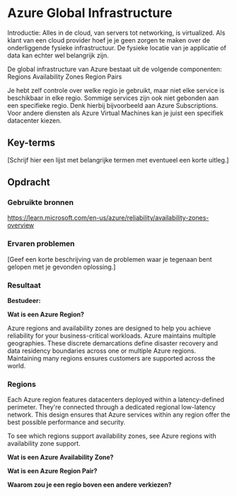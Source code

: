 # Azure Global Infrastructure

Introductie:
Alles in de cloud, van servers tot networking, is virtualized. Als klant van een cloud provider hoef je je geen zorgen te maken over de onderliggende fysieke infrastructuur. De fysieke locatie van je applicatie of data kan echter wel belangrijk zijn.

De global infrastructure van Azure bestaat uit de volgende componenten:
Regions
Availability Zones
Region Pairs

Je hebt zelf controle over welke regio je gebruikt, maar niet elke service is beschikbaar in elke regio. Sommige services zijn ook niet gebonden aan een specifieke regio. Denk hierbij bijvoorbeeld aan Azure Subscriptions. Voor andere diensten als Azure Virtual Machines kan je juist een specifiek datacenter kiezen.

## Key-terms
[Schrijf hier een lijst met belangrijke termen met eventueel een korte uitleg.]

## Opdracht
### Gebruikte bronnen
https://learn.microsoft.com/en-us/azure/reliability/availability-zones-overview

### Ervaren problemen
[Geef een korte beschrijving van de problemen waar je tegenaan bent gelopen met je gevonden oplossing.]

### Resultaat

**Bestudeer:**  

**Wat is een Azure Region?** 

Azure regions and availability zones are designed to help you achieve reliability for your business-critical workloads. Azure maintains multiple geographies. These discrete demarcations define disaster recovery and data residency boundaries across one or multiple Azure regions. Maintaining many regions ensures customers are supported across the world.

### Regions  
Each Azure region features datacenters deployed within a latency-defined perimeter. They're connected through a dedicated regional low-latency network. This design ensures that Azure services within any region offer the best possible performance and security.

To see which regions support availability zones, see Azure regions with availability zone support.

**Wat is een Azure Availability Zone?**



**Wat is een Azure Region Pair?**  

**Waarom zou je een regio boven een andere verkiezen?**  
